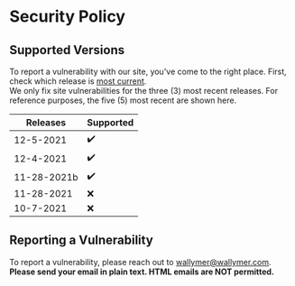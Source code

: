 # Security Policy

## Supported Versions
To report a vulnerability with our site, you've come to the right place. First, check which release is [most current](https://github.com/Wallymer/unicorndocs/releases).  
We only fix site vulnerabilities for the three (3) most recent releases. For reference purposes, the five (5) most recent are shown here.

| Releases | Supported          |
| ------- | ------------------ |
| 12-5-2021 | :heavy_check_mark: |
| 12-4-2021 | :heavy_check_mark: |
| 11-28-2021b | :heavy_check_mark: |
| 11-28-2021 | :x: |
| 10-7-2021 | :x: |
## Reporting a Vulnerability

To report a vulnerability, please reach out to [wallymer@wallymer.com](mailto:wallymer@wallymer.com). **Please send your email in plain text. HTML emails are NOT permitted.**